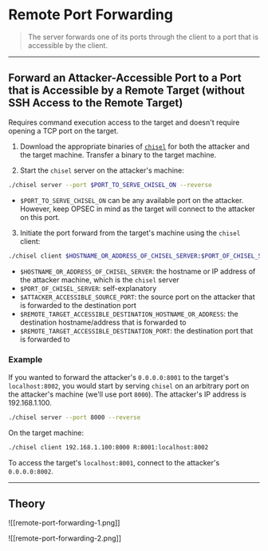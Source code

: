 # Remote Port Forwarding

> The server forwards one of its ports through the client to a port that is accessible by the client.

---

## Forward an Attacker-Accessible Port to a Port that is Accessible by a Remote Target (**without** SSH Access to the Remote Target)

Requires command execution access to the target and doesn't require opening a TCP port on the target.

1. Download the appropriate binaries of [`chisel`](https://github.com/jpillora/chisel/releases) for both the attacker and the target machine. Transfer a binary to the target machine.

2. Start the `chisel` server on the attacker's machine:

```bash
./chisel server --port $PORT_TO_SERVE_CHISEL_ON --reverse
```

- `$PORT_TO_SERVE_CHISEL_ON` can be any available port on the attacker. However, keep OPSEC in mind as the target will connect to the attacker on this port.

3. Initiate the port forward from the target's machine using the `chisel` client:

```bash
./chisel client $HOSTNAME_OR_ADDRESS_OF_CHISEL_SERVER:$PORT_OF_CHISEL_SERVER R:$ATTACKER_ACCESSIBLE_SOURCE_PORT:$REMOTE_TARGET_ACCESSIBLE_DESTINATION_HOSTNAME_OR_ADDRESS:$REMOTE_TARGET_ACCESSIBLE_DESTINATION_PORT
```

- `$HOSTNAME_OR_ADDRESS_OF_CHISEL_SERVER`: the hostname or IP address of the attacker machine, which is the `chisel` server
- `$PORT_OF_CHISEL_SERVER`: self-explanatory
- `$ATTACKER_ACCESSIBLE_SOURCE_PORT`: the source port on the attacker that is forwarded to the destination port
- `$REMOTE_TARGET_ACCESSIBLE_DESTINATION_HOSTNAME_OR_ADDRESS`: the destination hostname/address that is forwarded to
- `$REMOTE_TARGET_ACCESSIBLE_DESTINATION_PORT`: the destination port that is forwarded to

### Example

If you wanted to forward the attacker's `0.0.0.0:8001` to the target's `localhost:8002`, you would start by serving `chisel` on an arbitrary port on the attacker's machine (we'll use port `8000`). The attacker's IP address is 192.168.1.100.

```bash
./chisel server --port 8000 --reverse
```

On the target machine:

```bash
./chisel client 192.168.1.100:8000 R:8001:localhost:8002
```

To access the target's `localhost:8001`, connect to the attacker's `0.0.0.0:8002`.

---

## Theory

![[remote-port-forwarding-1.png]]

![[remote-port-forwarding-2.png]]
